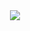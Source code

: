 <!--<div align=center><img src="https://wakatime.com/badge/user/f9a8d1a4-390c-4474-b8b6-e4d351471120.svg"></div>-->

<div align=center><img src="https://leetcard.jacoblin.cool/CalvinWan0101"></div>
<!--[![Leetcode Stats](https://leetcard.jacoblin.cool/CalvinWan0101)](https://leetcode.com/CalvinWan0101)-->
